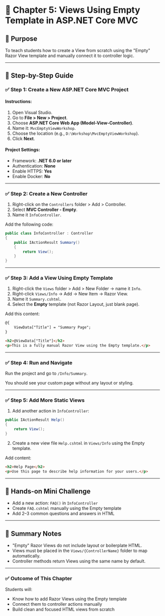 
# 📘 Chapter 5: Views Using Empty Template in ASP.NET Core MVC

## 🎯 Purpose
To teach students how to create a View from scratch using the "Empty" Razor View template and manually connect it to controller logic.

---

## 📌 Step-by-Step Guide

### ✅ Step 1: Create a New ASP.NET Core MVC Project

#### Instructions:
1. Open Visual Studio.
2. Go to **File > New > Project**.
3. Choose **ASP.NET Core Web App (Model-View-Controller)**.
4. Name it: `MvcEmptyViewWorkshop`.
5. Choose the location (e.g., `D:\Workshop\MvcEmptyViewWorkshop`).
6. Click **Next**.

#### Project Settings:
- Framework: **.NET 6.0 or later**
- Authentication: **None**
- Enable HTTPS: **Yes**
- Enable Docker: **No**

---

### ✅ Step 2: Create a New Controller

1. Right-click on the `Controllers` folder > Add > Controller.
2. Select **MVC Controller - Empty**.
3. Name it `InfoController`.

Add the following code:
```csharp
public class InfoController : Controller
{
    public IActionResult Summary()
    {
        return View();
    }
}
```

---

### ✅ Step 3: Add a View Using Empty Template

1. Right-click the `Views` folder > Add > New Folder → name it `Info`.
2. Right-click `Views/Info` → Add → New Item → Razor View.
3. Name it `Summary.cshtml`.
4. Select the **Empty** template (not Razor Layout, just blank page).

Add this content:
```html
@{
    ViewData["Title"] = "Summary Page";
}

<h2>@ViewData["Title"]</h2>
<p>This is a fully manual Razor View using the Empty template.</p>
```

---

### ✅ Step 4: Run and Navigate

Run the project and go to `/Info/Summary`.

You should see your custom page without any layout or styling.

---

### ✅ Step 5: Add More Static Views

1. Add another action in `InfoController`:
```csharp
public IActionResult Help()
{
    return View();
}
```

2. Create a new view file `Help.cshtml` in `Views/Info` using the Empty template.

Add content:
```html
<h2>Help Page</h2>
<p>Use this page to describe help information for your users.</p>
```

---

## 🧪 Hands-on Mini Challenge

- Add a new action: `FAQ()` in `InfoController`
- Create `FAQ.cshtml` manually using the Empty template
- Add 2–3 common questions and answers in HTML

---

## 📝 Summary Notes

- "Empty" Razor Views do not include layout or boilerplate HTML.
- Views must be placed in the `Views/{ControllerName}` folder to map automatically.
- Controller methods return Views using the same name by default.

---

### ✅ Outcome of This Chapter
Students will:
- Know how to add Razor Views using the Empty template
- Connect them to controller actions manually
- Build clean and focused HTML views from scratch

